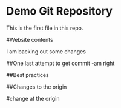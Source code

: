 # Demo Git Repository

This is the first file in this repo.

#Website contents

I am backing out some changes

##One last attempt to get commit -am right

##Best practices

##Changes to the origin

#change at the origin
